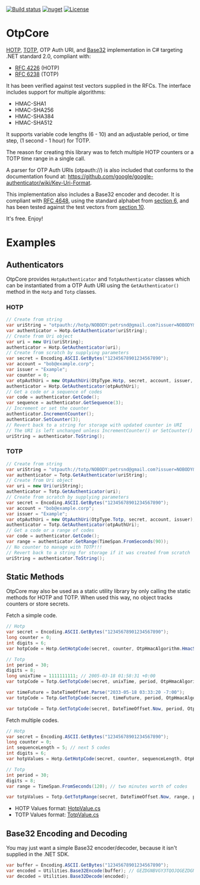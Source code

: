 [![Build status](https://img.shields.io/appveyor/build/petrsnd/OtpCore)](https://ci.appveyor.com/project/petrsnd/otpcore)
[![nuget](https://img.shields.io/nuget/vpre/OtpCore)](https://www.nuget.org/packages/OtpCore)
[![License](https://img.shields.io/github/license/petrsnd/OtpCore)](https://github.com/petrnsd/OtpCore/blob/master/LICENSE)


# OtpCore
[HOTP](https://github.com/petrsnd/OtpCore#hotp), [TOTP](https://github.com/petrsnd/OtpCore#totp), OTP Auth URI, and 
[Base32](https://github.com/petrsnd/OtpCore#base32-encoding-and-decoding) implementation in C# targeting .NET standard 2.0,
compliant with:
- [RFC 4226](https://datatracker.ietf.org/doc/html/rfc4226) (HOTP)
- [RFC 6238](https://datatracker.ietf.org/doc/html/rfc6238) (TOTP)

It has been verified against test vectors supplied in the RFCs. The interface includes support for
multiple algorithms:
- HMAC-SHA1
- HMAC-SHA256
- HMAC-SHA384
- HMAC-SHA512

It supports variable code lengths (6 - 10) and an adjustable period, or time step, (1 second - 1 hour) for TOTP.

The reason for creating this library was to fetch multiple HOTP counters or a TOTP time range in
a single call.

A parser for OTP Auth URIs (otpauth://) is also included that conforms to the documentation found at:
https://github.com/google/google-authenticator/wiki/Key-Uri-Format.

This implementation also includes a Base32 encoder and decoder. It is compliant with
[RFC 4648](https://datatracker.ietf.org/doc/html/rfc4648),
using the standard alphabet from [section 6](https://datatracker.ietf.org/doc/html/rfc4648#section-6),
and has been tested against the test vectors from
[section 10](https://datatracker.ietf.org/doc/html/rfc4648#section-10).

It's free. Enjoy!

# Examples

## Authenticators
OtpCore provides `HotpAuthenticator` and `TotpAuthenticator` classes which can be instantiated from a
OTP Auth URI using the `GetAuthenticator()` method in the `Hotp` and `Totp` classes.

### HOTP
```C#
// Create from string
var uriString = "otpauth://hotp/NOBODY:petrsnd@gmail.com?issuer=NOBODY&secret=GEZDGNBVGY3TQOJQGEZDGNBVGY3TQOJQ&algorithm=SHA1&digits=6&counter=0";
var authenticator = Hotp.GetAuthenticator(uriString);
// Create from Uri object
var uri = new Uri(uriString);
authenticator = Hotp.GetAuthenticator(uri);
// Create from scratch by supplying parameters
var secret = Encoding.ASCII.GetBytes("12345678901234567890");
var account = "bob@example.corp";
var issuer = "Example";
var counter = 0;
var otpAuthUri = new OtpAuthUri(OtpType.Hotp, secret, account, issuer, counter); // issuer is optional, digits defaults to 6
authenticator = Hotp.GetAuthenticator(otpAuthUri);
// Get a code or a sequence of codes
var code = authenticator.GetCode();
var sequence = authenticator.GetSequence(3);
// Increment or set the counter
authenticator.IncrementCounter();
authenticator.SetCounter(3);
// Revert back to a string for storage with updated counter in URI
// The URI is left unchanged unless IncrementCounter() or SetCounter() are called
uriString = authenticator.ToString();
```

### TOTP
```C#
// Create from string
var uriString = "otpauth://totp/NOBODY:petrsnd@gmail.com?issuer=NOBODY&secret=GEZDGNBVGY3TQOJQGEZDGNBVGY3TQOJQGEZDGNBVGY3TQOJQGEZA&algorithm=SHA256&digits=8";
var authenticator = Totp.GetAuthenticator(uriString);
// Create from Uri object
var uri = new Uri(uriString);
authenticator = Totp.GetAuthenticator(uri);
// Create from scratch by supplying parameters
var secret = Encoding.ASCII.GetBytes("12345678901234567890");
var account = "bob@example.corp";
var issuer = "Example";
var otpAuthUri = new OtpAuthUri(OtpType.Totp, secret, account, issuer); // issuer is optional, digits defaults to 6, period defaults to 30
authenticator = Totp.GetAuthenticator(otpAuthUri);
// Get a code or a range of codes
var code = authenticator.GetCode();
var range = authenticator.GetRange(TimeSpan.FromSeconds(90));
// No counter to manage with TOTP!!!
// Revert back to a string for storage if it was created from scratch
uriString = authenticator.ToString();
```

## Static Methods
OtpCore may also be used as a static utility library by only calling the static methods for HOTP and TOTP.
When used this way, no object tracks counters or store secrets.

Fetch a simple code.

```C#
// Hotp
var secret = Encoding.ASCII.GetBytes("12345678901234567890");
long counter = 0;
int digits = 6;
var hotpCode = Hotp.GetHotpCode(secret, counter, OtpHmacAlgorithm.HmacSha1, digits));

// Totp
int period = 30;
digits = 8;
long unixTime = 1111111111; // 2005-03-18 01:58:31 +0:00
var totpCode = Totp.GetTotpCode(secret, unixTime, period, OtpHmacAlgorithm.HmacSha1, digits);

var timeFuture = DateTimeOffset.Parse("2033-05-18 03:33:20 -7:00");
var totpCode = Totp.GetTotpCode(secret, timeFuture, period, OtpHmacAlgorithm.HmacSha1, digits);

var totpCode = Totp.GetTotpCode(secret, DateTimeOffset.Now, period, OtpHmacAlgorithm.HmacSha1, digits);
```

Fetch multiple codes.

```C#
// Hotp
var secret = Encoding.ASCII.GetBytes("12345678901234567890");
long counter = 0;
int sequenceLength = 5; // next 5 codes
int digits = 6;
var hotpValues = Hotp.GetHotpCode(secret, counter, sequenceLength, OtpHmacAlgorithm.HmacSha1, digits));

// Totp
int period = 30;
digits = 8;
var range = TimeSpan.FromSeconds(120); // two minutes worth of codes

var totpValues = Totp.GetTotpRange(secret, DateTimeOffset.Now, range, period, OtpHmacAlgorithm.HmacSha1, digits);
```

- HOTP Values format: [HotpValue.cs](OtpCore/HotpValue.cs)
- TOTP Values format: [TotpValue.cs](OtpCore/TotpValue.cs)

## Base32 Encoding and Decoding
You may just want a simple Base32 encoder/decoder, because it isn't supplied in the .NET SDK.

```C#
var buffer = Encoding.ASCII.GetBytes("12345678901234567890");
var encoded = Utilities.Base32Encode(buffer); // GEZDGNBVGY3TQOJQGEZDGNBVGY3TQOJQ
var decoded = Utilities.Base32Decode(encoded);
```
